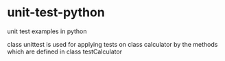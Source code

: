 # unit-test-python
unit test examples in python

class unittest is used for applying tests on class calculator by the methods which are defined in class testCalculator
